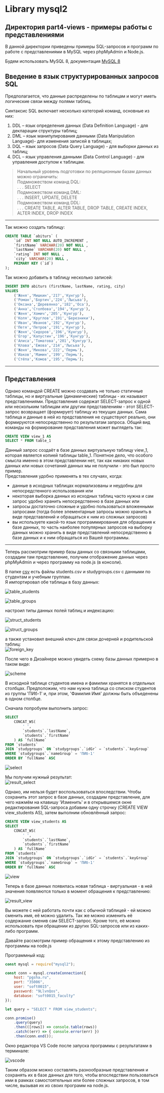 # Library mysql2

## Директория part4-views - примеры работы с представлениями  

В данной директории приведены примеры SQL-запросов и программ по работе с представлениями в MySQL через phpMyAdmin и Node.js.  

Будем использовать MySQL 8, документация [MySQL 8](https://dev.mysql.com/doc/refman/8.0/en/sql-data-manipulation-statements.html)  

## Введение в язык структурированных запросов SQL

Предполагается, что данные распределены по таблицам и могут иметь логические связи между полями таблиц.  

Синтаксис SQL включает несколько категорий команд, основные из них:  

1) DDL – язык определения данных (Data Definition Language) - для декларации структуры таблиц;  
2) DML – язык манипулирования данными (Data Manipulation Language)- для изменения записей в таблицах;  
3) DQL – язык запросов (Data Query Language) - для выборки данных из таблиц;  
4) DCL – язык управления данными (Data Control Language) - для управления доступом к таблицам.  

> Начальный уровень подготовки по реляционным базам данных можно ограничить:  
> Подмножеством команд DQL:  
> . . . SELECT  
> Подмножеством команд DML:  
> . . . INSERT, UPDATE, DELETE  
> Подмножеством команд DDL:  
> . . . CREATE TABLE, ALTER TABLE, DROP TABLE, CREATE INDEX, ALTER INDEX, DROP INDEX  

---  

Так можно создать таблицу:  

```SQL
CREATE TABLE `abiturs` (
    `id` INT NOT NULL AUTO_INCREMENT , 
    `firstName` VARCHAR(20) NOT NULL , 
    `lastName` VARCHAR(20) NOT NULL , 
    `rating` INT NOT NULL , 
    `city` VARCHAR(20) NULL , 
    PRIMARY KEY (`id`)
);
```

Так можно добавить в таблицу несколько записей:  

```SQL
INSERT INTO abiturs (firstName, lastName, rating, city) 
VALUES 
    ('Женя','Мишкин','217','Кунгур'),
    ('Роман','Бортич','224','Лысьва'),
    ('Оксана','Деревянко','182','Оса'),
    ('Анна','Столбова','194','Кунгур'),
    ('Женя','Хомич','205','Кунгур'),
    ('Коля','Круглов','191','Березники'),
    ('Иван','Иванов','192','Кунгур'),
    ('Петя','Петров','191','Кунгур'),
    ('Женя','Сидоров','196','Кунгур'),
    ('Егор','Капустин','196','Кунгур'),
    ('Алиса','Томатова','201','Кунгур'),
    ('Клава','Ежова','214','Лысьва'),
    ('Женя','Микова','222','Пермь'),
    ('Иаков','Мамин','199','Пермь'),
    ('Стёпа','Комов','195','Пермь');
```

---

## Представления  

Однако командой CREATE можно создавать не только статичные таблицы, но и виртуальные (динамические) таблицы - их называют представлениями. Представления содержат SELECT-запрос к одной или нескольким таблицам или другим представлениям - этот SELECT-запрос возвращает (формирует) таблицу из текущих данных. Сама таблица и данные в ней из представления не существуют реально, они формируются непосредственно по результатам запроса. Общий вид команды на формирование представления может выглядеть так:  

```SQL
CREATE VIEW view_1 AS
SELECT * FROM table_1
```

Данный запрос создаёт в базе данных виртуальную таблицу view_1, которая является копией таблицы table_1. Понятное дело, что особого смысла именно в этом представлении нет, так как никаких новых данных или новых сочетаний данных мы не получили - это был просто пример.  
Представления удобно применять в тех случаях, когда:  

- данные в исходных таблицах нормализованы и неудобны для непосредстенного использования или  
- некоторая выборка данных из исходных таблиц часто нужна и сам запрос удобно хранить непосредственно в базе данных или  
- запросы достаточно сложные и удобно пользоваться вложенными запросами (тогда более элементарные запросы можно хранить в виде представлений и обращаться к ним из сложных запросов)  
- вы используете какой-то язык программирования для обращения к базе данных, то часть наиболее популярных запросов на выборку данных можно хранить в виде представлений непосредственно в базе данных и к ним обращаться из Вашей программы.  

---  

Теперь рассмотрим пример базы данных со связными таблицами, создадим там представление, получим отображение данных через phpMyAdmin и через программу на node.js (в консоли).  

В папке [csv](./csv/) есть файлы students.csv и studygroups.csv с данными по студентам и учебным группам.  
Я импортировал обе таблицы в базу данных:  

![table_students](./images/table_students.png)  

![table_groups](./images/table_groups.png)  

настроил типы данных полей таблиц и индексацию:  

![struct_students](./images/struct_students.png)  

![struct_groups](./images/struct_groups.png)  

а также установил внешний ключ для связи дочерней и родительской таблиц:  
![foreign_key](./images/foreign_key.png)  

После чего в Дизайнере можно увидеть схему базы данных примерно в таком виде:  

![scheme](./images/scheme.png)  

В исходной таблице студентов имена и фамилии хранятся в отдельных столбцах. Предположим, что нам нужна таблица со списком студентов из группы 'ПИб-1' и, при этом, 'Фамилия Имя' должны быть объеденены в одном столбце.  

Сначала попробуем выполнить запрос:  

```SQL
SELECT
    CONCAT_WS(
        ' ',
        `students`.`lastName`,
        `students`.`firstName`
    ) AS `fullName`
FROM `students`
JOIN `studygroups` ON `studygroups`.`idGr` = `students`.`keyGroup`
WHERE `studygroups`.`nameGroup` = 'ПИб-1'
ORDER BY `fullName` ASC
```

![select](./images/select.png)  

Мы получим нужный результат:  
![result_select](./images/result_select.png)  

Однако, им нельзя будет воспользоваться впоследствии. Чтобы сохранить этот запрос в базе данных, создадим представление, для чего нажмём на клавишу 'Изменить' и в открывшемся окне редактирования SQL-запроса добавим одну строчку (CREATE VIEW view_students AS), затем выполним обновлённый запрос:  

```SQL
CREATE VIEW view_students AS
SELECT
    CONCAT_WS(
        ' ',
        `students`.`lastName`,
        `students`.`firstName`
    ) AS `fullName`
FROM `students`
JOIN `studygroups` ON `studygroups`.`idGr` = `students`.`keyGroup`
WHERE `studygroups`.`nameGroup` = 'ПИб-1'
ORDER BY `fullName` ASC
```

![view](./images/view.png)  

Теперь в базе данных появилась новая таблица - виртуальная - в ней значения появляются только в момент обращения к представлению:  

![result_view](./images/result_view.png)  

Вы можете с ней работать почти как с обычной таблицей - ей можно сменить имя, её можно удалить. Так же можно изменить её содержание сменив сам SELECT-запрос. Кроме того, её можно использовать при обращении из других SQL-запросов или из каких-либо программ.  

Давайте рассмотрим пример обращения к этому представлению из программы на node.js  

Программный код:  

```js
const mysql = require("mysql2");

const conn = mysql.createConnection({
    host: "pgsha.ru",
    port: "35006",
    user: "soft0015",
    password: "9LlvnQos",
    database: "soft0015_faculty"
});

let query = "SELECT * FROM view_students";

conn.promise()
    .query(query)
    .then(([rows]) => console.table(rows))
    .catch((err) => { console.error(err) })
    .then(conn.end());
```

Окно редактора VS Code после запуска программы с результатами в терминале:  

![vscode](./images/vscode.png)  

Таким образом можно составлять разнообразные представления и сохранять их в базе данных для того, чтобы впоследствии пользоваться ими в рамках самостоятельных или более сложных запросов, в том числе, вызывая их из своих программ на node.js.  

```txt

```
